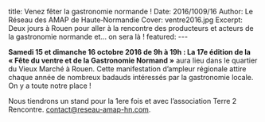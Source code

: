 title: Venez fêter la gastronomie normande !
    Date: 2016/1009/16
    Author: Le Réseau des AMAP de Haute&#x2011;Normandie
    Cover: ventre2016.jpg
    Excerpt: Deux jours à Rouen pour aller à la rencontre des producteurs et acteurs de la gastronomie normande et… on sera là&nbsp;!
    featured:
    ---
   
**Samedi 15 et dimanche 16 octobre 2016 de 9h à 19h : La 17e édition de la «&nbsp;Fête du ventre et de la Gastronomie Normand&nbsp;»**  aura lieu dans le quartier du Vieux Marché à Rouen. Cette manifestation d’ampleur régionale attire chaque année de nombreux badauds intéressés par la gastronomie locale. On y a toute notre place&nbsp;!

Nous tiendrons un stand pour la 1ere fois et avec l’association Terre 2 Rencontre.
<contact@reseau-amap-hn.com>. 


